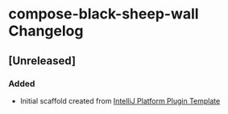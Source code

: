 <!-- Keep a Changelog guide -> https://keepachangelog.com -->

# compose-black-sheep-wall Changelog

## [Unreleased]
### Added
- Initial scaffold created from [IntelliJ Platform Plugin Template](https://github.com/JetBrains/intellij-platform-plugin-template)

